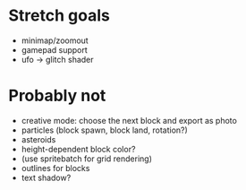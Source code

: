 # Stretch goals
* minimap/zoomout
* gamepad support
* ufo -> glitch shader

# Probably not
* creative mode: choose the next block and export as photo
* particles (block spawn, block land, rotation?)
* asteroids
* height-dependent block color?
* (use spritebatch for grid rendering)
* outlines for blocks
* text shadow?
